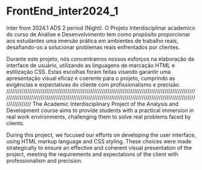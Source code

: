 # FrontEnd_inter2024_1
Inter from 2024.1 ADS 2 period (Night).
O Projeto Interdisciplinar academico do curso de Análise e Desenvolvimento tem como propósito proporcionar aos estudantes uma imersão prática em ambientes de trabalho reais, desafiando-os a solucionar problemas reais enfrentados por clientes. 

Durante este projeto, nós concentramos nossos esforços na elaboração da interface de usuário, utilizando as linguagens de marcação HTML e estilização CSS. Estas escolhas foram feitas visando garantir uma apresentação visual eficaz e coerente para o projeto, cumprindo as exigências e expectativas do cliente com profissionalismo e precisão.
///////////////////////////////////////////////////////////////////////////////////////////////////////////////////////////////////////////////////////////////////////////////////////////////////////////////////
The Academic Interdisciplinary Project of the Analysis and Development course aims to provide students with a practical immersion in real work environments, challenging them to solve real problems faced by clients.

During this project, we focused our efforts on developing the user interface, using HTML markup language and CSS styling. These choices were made strategically to ensure an effective and coherent visual presentation of the project, meeting the requirements and expectations of the client with professionalism and precision.
